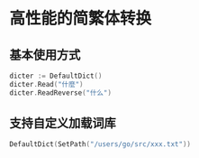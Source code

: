 # 高性能的简繁体转换

## 基本使用方式
```go
dicter := DefaultDict()
dicter.Read("什麼")
dicter.ReadReverse("什么")
```
## 支持自定义加载词库
```go
DefaultDict(SetPath("/users/go/src/xxx.txt"))
```